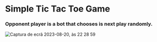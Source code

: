 <h1>Simple Tic Tac Toe Game</h1>
<h3>Opponent player is a bot that chooses is next play randomly.</h3>

![Captura de ecrã 2023-08-20, às 22 28 59](https://github.com/Hug0C0sta/Tic-Tac-Toe/assets/95145586/b715c98f-154e-40f5-bab7-a18de8e11b7c)
